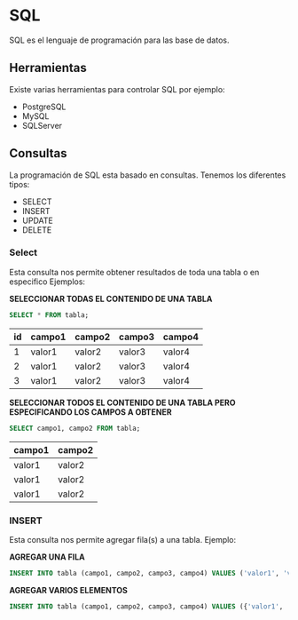 # SQL

SQL es el lenguaje de programación para las base de datos.

## Herramientas

Existe varias herramientas para controlar SQL por ejemplo:
* PostgreSQL
* MySQL
* SQLServer

## Consultas

La programación de SQL esta basado en consultas. Tenemos los diferentes tipos:
* SELECT
* INSERT
* UPDATE 
* DELETE

### Select

Esta consulta nos permite obtener resultados de toda una tabla o en especifico
Ejemplos:

**SELECCIONAR TODAS EL CONTENIDO DE UNA TABLA**
```sql
SELECT * FROM tabla;
```

| id | campo1 | campo2 | campo3 | campo4 |
|----|--------|--------|--------|--------|
| 1  | valor1 | valor2 | valor3 | valor4 |
| 2  | valor1 | valor2 | valor3 | valor4 |
| 3  | valor1 | valor2 | valor3 | valor4 |

**SELECCIONAR TODOS EL CONTENIDO DE UNA TABLA PERO ESPECIFICANDO LOS CAMPOS A OBTENER**
```sql
SELECT campo1, campo2 FROM tabla;
```

| campo1 | campo2 |
|--------|--------|
| valor1 | valor2 |
| valor1 | valor2 |
| valor1 | valor2 |

### INSERT

Esta consulta nos permite agregar fila(s) a una tabla.
Ejemplo:

**AGREGAR UNA FILA**
```sql
INSERT INTO tabla (campo1, campo2, campo3, campo4) VALUES ('valor1', 'valor2', 'valor3', 'valor4');
```

**AGREGAR VARIOS ELEMENTOS**
```sql
INSERT INTO tabla (campo1, campo2, campo3, campo4) VALUES ({'valor1', 'valor2', 'valor3', 'valor4'});
```
